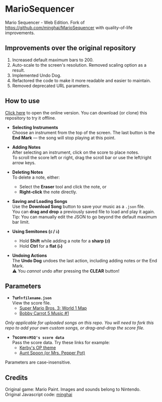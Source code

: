 # MarioSequencer

Mario Sequencer - Web Edition. Fork of <https://github.com/minghai/MarioSequencer> with quality-of-life improvements.

## Improvements over the original repository

1. Increased default maximum bars to 200.
2. Auto-scale to the screen's resolution. Removed scaling option as a result.
3. Implemented Undo Dog.
4. Refactored the code to make it more readable and easier to maintain.
5. Removed deprecated URL parameters.

## How to use

[Click here](https://yell0wsuit.github.io/MarioSequencer/) to open the online version. You can download (or clone) this repository to try it offline.

- **Selecting Instruments**  
  Choose an instrument from the top of the screen. The last button is the **End Mark** — the song will stop playing at this point.

- **Adding Notes**  
  After selecting an instrument, click on the score to place notes.  
  To scroll the score left or right, drag the scroll bar or use the left/right arrow keys.

- **Deleting Notes**  
  To delete a note, either:
  - Select the **Eraser** tool and click the note, or
  - **Right-click** the note directly.

- **Saving and Loading Songs**  
  Use the **Download Song** button to save your music as a `.json` file.  
  You can **drag and drop** a previously saved file to load and play it again.  
  Tip: You can manually edit the JSON to go beyond the default maximum bar limit.

- **Using Semitones (♯ / ♭)**  
  - Hold **Shift** while adding a note for a **sharp (♯)**
  - Hold **Ctrl** for a **flat (♭)**

- **Undoing Actions**  
  The **Undo Dog** undoes the last action, including adding notes or the End Mark.  
  ⚠️ You *cannot* undo after pressing the **CLEAR** button!

## Parameters

- **?url=`filename.json`**  
View the score file.
  - [Super Mario Bros. 3: World 1 Map](https://yell0wsuit.github.io/MarioSequencer/?url=songs/smb3world1map.json)
  - [Bobby Carrot 5 Music #1](https://yell0wsuit.github.io/MarioSequencer/?url=songs/bobbycarrot_ingame1.json)

*Only applicable for uploaded songs on this repo. You will need to fork this repo to add your own custom songs, or drag-and-drop the score file.*

- **?score=`MSQ's score data`**  
Pass the score data. Try these links for example:
  - [Kerby's OP theme](https://yell0wsuit.github.io/MarioSequencer/?SCORE=00AC005C223CCF000114C5F001105CCF0022115F6C011DD225CCF000115F7C0115C08CCF0022115F8C118CDD227C9F0002C749C02F74009F00223C749C2F74DD4C8F93000000000346487000446487000567F84007407F845674AF467F840074367F84074AF0118F007411568F074BF11468F007411568F074BF12849F00742F849C5F74DD4D849F00742F849C05F7412849F007412849C05F744D648F00541F648C04F84567F84007407F845674AF467F840074167F84074AF0118F007411568F074BF11468F007411568F074BF12849F00742F849C5F74DD4D849F04D742F849C4D5F74456885456885000356885456885000&TEMPO=629&LOOP=TRUE&END=97&TIME44=TRUE)
  - [Aunt Spoon (or Mrs. Pepper Pot)](https://yell0wsuit.github.io/MarioSequencer/?SCORE=14ADD201D24034D201D4454ADD201D641D74D201D8494ADD201DA4ADB4D201DC41DADD408CCF07CBF06CAF1D4C8F5C7CC206CB55C7CC21D4C8F5C7CC21D6CB55C7CC22C6C7F0000A5C23C7CC21D7FA503C7F3C7CA73C8CA71D3C9C005C5C7CC507C9C1D7C9F009C9CBCC50BCDC1DBCDF0ACCF7CAFB58CBFCC1DA7B58CACB27C9CB26C8CB21D4C8F5C7CB206CA55C7CB21D4C8F5C7CB21D6CA55C7CB22C6C7F00001DB23C7CB201D7F1C7F8C1C6F8C1C5F8C1C4F8C03C9C3C7F9C05CCC1D5C9F07CCC5CBFCC03CAC1C2D8C0003C6D7C5C6D7C00A200AD0ADBB000000000000000000000000000000000000000000000000000&TEMPO=314&LOOP=FALSE&END=81&TIME44=TRUE)

Parameters are case-insensitive.

## Credits

Original game: Mario Paint. Images and sounds belong to Nintendo.  
Original Javascript code: [minghai](https://github.com/minghai)

